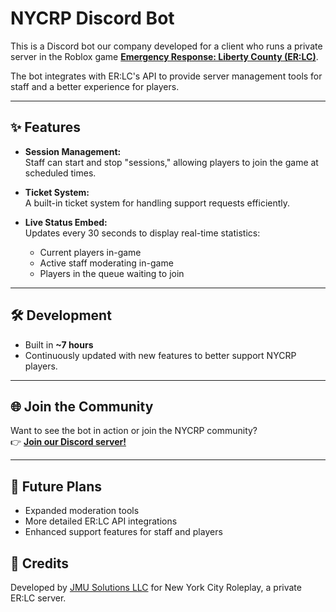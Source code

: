 # NYCRP Discord Bot

This is a Discord bot our company developed for a client who runs a private server in the Roblox game **[Emergency Response: Liberty County (ER:LC)](https://www.roblox.com/games/2534724415/Emergency-Response-Liberty-County)**.  

The bot integrates with ER:LC's API to provide server management tools for staff and a better experience for players.

---

## ✨ Features
- **Session Management:**  
  Staff can start and stop "sessions," allowing players to join the game at scheduled times.
  
- **Ticket System:**  
  A built-in ticket system for handling support requests efficiently.
  
- **Live Status Embed:**  
  Updates every 30 seconds to display real-time statistics:
  - Current players in-game  
  - Active staff moderating in-game  
  - Players in the queue waiting to join  

---

## 🛠 Development
- Built in **~7 hours**
- Continuously updated with new features to better support NYCRP players.

---

## 🌐 Join the Community
Want to see the bot in action or join the NYCRP community?  
👉 **[Join our Discord server!](https://discord.gg/nycnd)**

---

## 📌 Future Plans
- Expanded moderation tools
- More detailed ER:LC API integrations
- Enhanced support features for staff and players
## 🤝 Credits
Developed by [JMU Solutions LLC](https://jmusolutionsllc.com/) for New York City Roleplay, a private ER:LC server.
